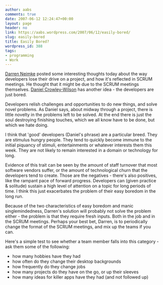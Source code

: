 ```yaml
---
author: aabs
comments: true
date: 2007-06-12 12:24:47+00:00
layout: page
header: no
link: https://aabs.wordpress.com/2007/06/12/easily-bored/
slug: easily-bored
title: Easily Bored?
wordpress_id: 388
tags:
- programming
- Work
---
```


[Darren Neimke](http://markitup.com/Posts/Post.aspx?postId=eeeb97fd-ef0a-486e-87a3-7a251a669525) posted some interesting thoughts today about the way developers lose their drive on a project, and how it's reflected in SCRUM meetings. He thought that it might be due to the SCRUM meetings themselves. [Daniel Crowley-Wilson](http://feeds.feedburner.com/~r/ChangeIsGood/~3/124145298/are-boring-scrums-the-problem-or-a-symptom.html) has another idea - the developers are just bored.

Developers relish challenges and opportunities to do new things, and solve novel problems. As Daniel says, about midway through a project, there is little novelty in the problems left to be solved. At the end there is just the soul destroying finishing touches, which we all know have to be done, but which we hate doing.

I think that 'good' developers (Daniel's phrase) are a particular breed. They are stimulus hungry people. They tend to quickly become immune to the initial piquancy of stimuli, entertainments or whatever interests them this week. They are not likely to remain interested in a domain or technology for long. 

Evidence of this trait can be seen by the amount of staff turnover that most software vendors suffer, or the amount of technological churn that the developers tend to create. Those are the negatives - there's also positives, like the rampant pace of forward progress. Developers can (given practice & solitude) sustain a high level of attention on a topic for long periods of time. I think this just exacerbates the problem of their easy boredom in the long run.

Because of the two characteristics of easy boredom and manic singlemindedness, Darren's solution will probably not solve the problem either - the problem is that they require fresh inputs. Both in the job and in the SCRUM meetings. Perhaps your best bet, Darren, is to periodically change the format of the SCRUM meetings, and mix up the teams if you can. 

Here's a simple test to see whether a team member falls into this category - ask them some of the following:

  * how many hobbies have they had
  * how often do they change their desktop backgrounds
  * how frequently do they change jobs
  * how many projects do they have on the go, or up their sleeves
  * how many ideas for killer apps have they had (and not followed up)
